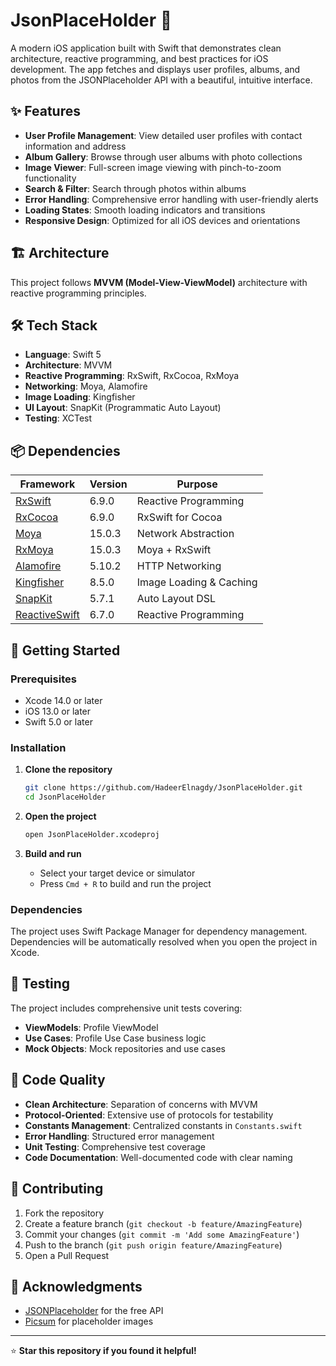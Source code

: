 # JsonPlaceHolder 📱

A modern iOS application built with Swift that demonstrates clean architecture, reactive programming, and best practices for iOS development. The app fetches and displays user profiles, albums, and photos from the JSONPlaceholder API with a beautiful, intuitive interface.

## ✨ Features

- **User Profile Management**: View detailed user profiles with contact information and address
- **Album Gallery**: Browse through user albums with photo collections
- **Image Viewer**: Full-screen image viewing with pinch-to-zoom functionality
- **Search & Filter**: Search through photos within albums
- **Error Handling**: Comprehensive error handling with user-friendly alerts
- **Loading States**: Smooth loading indicators and transitions
- **Responsive Design**: Optimized for all iOS devices and orientations

## 🏗️ Architecture

This project follows **MVVM (Model-View-ViewModel)** architecture with reactive programming principles.

## 🛠️ Tech Stack

- **Language**: Swift 5
- **Architecture**: MVVM
- **Reactive Programming**: RxSwift, RxCocoa, RxMoya
- **Networking**: Moya, Alamofire
- **Image Loading**: Kingfisher
- **UI Layout**: SnapKit (Programmatic Auto Layout)
- **Testing**: XCTest

## 📦 Dependencies

| Framework | Version | Purpose |
|-----------|---------|---------|
| [RxSwift](https://github.com/ReactiveX/RxSwift) | 6.9.0 | Reactive Programming |
| [RxCocoa](https://github.com/ReactiveX/RxSwift) | 6.9.0 | RxSwift for Cocoa |
| [Moya](https://github.com/Moya/Moya) | 15.0.3 | Network Abstraction |
| [RxMoya](https://github.com/Moya/Moya) | 15.0.3 | Moya + RxSwift |
| [Alamofire](https://github.com/Alamofire/Alamofire) | 5.10.2 | HTTP Networking |
| [Kingfisher](https://github.com/onevcat/Kingfisher) | 8.5.0 | Image Loading & Caching |
| [SnapKit](https://github.com/SnapKit/SnapKit) | 5.7.1 | Auto Layout DSL |
| [ReactiveSwift](https://github.com/ReactiveCocoa/ReactiveSwift) | 6.7.0 | Reactive Programming |

## 🚀 Getting Started

### Prerequisites

- Xcode 14.0 or later
- iOS 13.0 or later
- Swift 5.0 or later

### Installation

1. **Clone the repository**
   ```bash
   git clone https://github.com/HadeerElnagdy/JsonPlaceHolder.git
   cd JsonPlaceHolder
   ```

2. **Open the project**
   ```bash
   open JsonPlaceHolder.xcodeproj
   ```

3. **Build and run**
   - Select your target device or simulator
   - Press `Cmd + R` to build and run the project

### Dependencies

The project uses Swift Package Manager for dependency management. Dependencies will be automatically resolved when you open the project in Xcode.

## 🧪 Testing

The project includes comprehensive unit tests covering:

- **ViewModels**: Profile ViewModel
- **Use Cases**: Profile Use Case business logic
- **Mock Objects**: Mock repositories and use cases


## 🧩 Code Quality

- **Clean Architecture**: Separation of concerns with MVVM
- **Protocol-Oriented**: Extensive use of protocols for testability
- **Constants Management**: Centralized constants in `Constants.swift`
- **Error Handling**: Structured error management
- **Unit Testing**: Comprehensive test coverage
- **Code Documentation**: Well-documented code with clear naming

## 🤝 Contributing

1. Fork the repository
2. Create a feature branch (`git checkout -b feature/AmazingFeature`)
3. Commit your changes (`git commit -m 'Add some AmazingFeature'`)
4. Push to the branch (`git push origin feature/AmazingFeature`)
5. Open a Pull Request


## 🙏 Acknowledgments

- [JSONPlaceholder](https://jsonplaceholder.typicode.com/) for the free API
- [Picsum](https://picsum.photos/) for placeholder images

---

⭐ **Star this repository if you found it helpful!**
